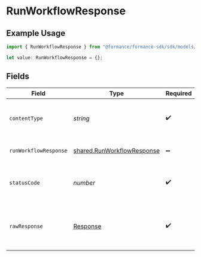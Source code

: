 # RunWorkflowResponse

## Example Usage

```typescript
import { RunWorkflowResponse } from "@formance/formance-sdk/sdk/models/operations";

let value: RunWorkflowResponse = {};
```

## Fields

| Field                                                                           | Type                                                                            | Required                                                                        | Description                                                                     |
| ------------------------------------------------------------------------------- | ------------------------------------------------------------------------------- | ------------------------------------------------------------------------------- | ------------------------------------------------------------------------------- |
| `contentType`                                                                   | *string*                                                                        | :heavy_check_mark:                                                              | HTTP response content type for this operation                                   |
| `runWorkflowResponse`                                                           | [shared.RunWorkflowResponse](../../../sdk/models/shared/runworkflowresponse.md) | :heavy_minus_sign:                                                              | The workflow instance                                                           |
| `statusCode`                                                                    | *number*                                                                        | :heavy_check_mark:                                                              | HTTP response status code for this operation                                    |
| `rawResponse`                                                                   | [Response](https://developer.mozilla.org/en-US/docs/Web/API/Response)           | :heavy_check_mark:                                                              | Raw HTTP response; suitable for custom response parsing                         |